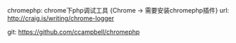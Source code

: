 chromephp: chrome下php调试工具
{Chrome -> 需要安装chromephp插件}
url:
http://craig.is/writing/chrome-logger

git:
https://github.com/ccampbell/chromephp
